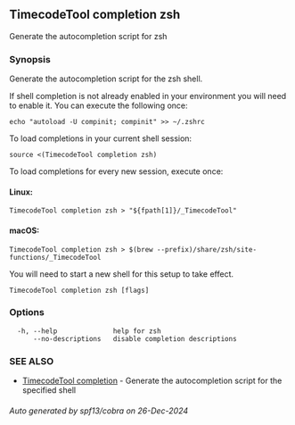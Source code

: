 ## TimecodeTool completion zsh

Generate the autocompletion script for zsh

### Synopsis

Generate the autocompletion script for the zsh shell.

If shell completion is not already enabled in your environment you will need
to enable it.  You can execute the following once:

	echo "autoload -U compinit; compinit" >> ~/.zshrc

To load completions in your current shell session:

	source <(TimecodeTool completion zsh)

To load completions for every new session, execute once:

#### Linux:

	TimecodeTool completion zsh > "${fpath[1]}/_TimecodeTool"

#### macOS:

	TimecodeTool completion zsh > $(brew --prefix)/share/zsh/site-functions/_TimecodeTool

You will need to start a new shell for this setup to take effect.


```
TimecodeTool completion zsh [flags]
```

### Options

```
  -h, --help              help for zsh
      --no-descriptions   disable completion descriptions
```

### SEE ALSO

* [TimecodeTool completion](TimecodeTool_completion.md)	 - Generate the autocompletion script for the specified shell

###### Auto generated by spf13/cobra on 26-Dec-2024
